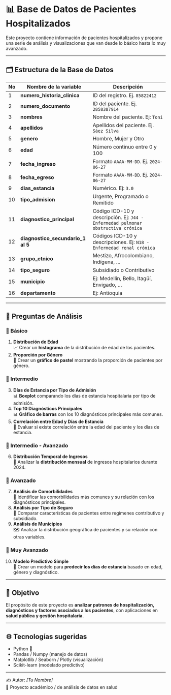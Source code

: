 # 📊 Base de Datos de Pacientes Hospitalizados

Este proyecto contiene información de pacientes hospitalizados y propone una serie de análisis y visualizaciones que van desde lo básico hasta lo muy avanzado.  

---

## 🗂️ Estructura de la Base de Datos  

| No | Nombre de la variable       | Descripción |
|----|-----------------------------|-------------|
| 1  | **numero_historia_clinica** | ID del registro. Ej. `85822412` |
| 2  | **numero_documento**        | ID del paciente. Ej. `2858387914` |
| 3  | **nombres**                 | Nombre del paciente. Ej: `Toni` |
| 4  | **apellidos**               | Apellidos del paciente. Ej. `Sáez Silva` |
| 5  | **genero**                  | Hombre, Mujer y Otro |
| 6  | **edad**                    | Número continuo entre 0 y 100 |
| 7  | **fecha_ingreso**           | Formato `AAAA-MM-DD`. Ej. `2024-06-27` |
| 8  | **fecha_egreso**            | Formato `AAAA-MM-DD`. Ej. `2024-06-27` |
| 9  | **dias_estancia**           | Numérico. Ej: `3.0` |
| 10 | **tipo_admision**           | Urgente, Programado o Remitido |
| 11 | **diagnostico_principal**   | Código ICD-10 y descripción. Ej: `J44 - Enfermedad pulmonar obstructiva crónica` |
| 12 | **diagnostico_secundario_1 al 5** | Códigos ICD-10 y descripciones. Ej: `N18 - Enfermedad renal crónica` |
| 13 | **grupo_etnico**            | Mestizo, Afrocolombiano, Indígena, … |
| 14 | **tipo_seguro**             | Subsidiado o Contributivo |
| 15 | **municipio**               | Ej: Medellín, Bello, Itagüí, Envigado, … |
| 16 | **departamento**            | Ej: Antioquia |

---

## 📝 Preguntas de Análisis  

### 🔹 Básico
1. **Distribución de Edad**  
   📈 Crear un **histograma** de la distribución de edad de los pacientes.  
2. **Proporción por Género**  
   🥧 Crear un **gráfico de pastel** mostrando la proporción de pacientes por género.  

### 🔹 Intermedio
3. **Días de Estancia por Tipo de Admisión**  
   📊 **Boxplot** comparando los días de estancia hospitalaria por tipo de admisión.  
4. **Top 10 Diagnósticos Principales**  
   📊 **Gráfico de barras** con los 10 diagnósticos principales más comunes.  
5. **Correlación entre Edad y Días de Estancia**  
   🔗 Evaluar si existe correlación entre la edad del paciente y los días de estancia.  

### 🔹 Intermedio - Avanzado
6. **Distribución Temporal de Ingresos**  
   📆 Analizar la **distribución mensual** de ingresos hospitalarios durante 2024.  

### 🔹 Avanzado
7. **Análisis de Comorbilidades**  
   🧩 Identificar las comorbilidades más comunes y su relación con los diagnósticos principales.  
8. **Análisis por Tipo de Seguro**  
   🏥 Comparar características de pacientes entre regímenes contributivo y subsidiado.  
9. **Análisis de Municipios**  
   🗺️ Analizar la distribución geográfica de pacientes y su relación con otras variables.  

### 🔹 Muy Avanzado
10. **Modelo Predictivo Simple**  
    🤖 Crear un modelo para **predecir los días de estancia** basado en edad, género y diagnóstico.  

---

## 🎯 Objetivo  

El propósito de este proyecto es **analizar patrones de hospitalización, diagnósticos y factores asociados a los pacientes**, con aplicaciones en **salud pública y gestión hospitalaria**.  

---

## ⚙️ Tecnologías sugeridas  

- Python 🐍  
- Pandas / Numpy (manejo de datos)  
- Matplotlib / Seaborn / Plotly (visualización)  
- Scikit-learn (modelado predictivo)  

---

✍️ Autor: *[Tu Nombre]*  
📌 Proyecto académico / de análisis de datos en salud
